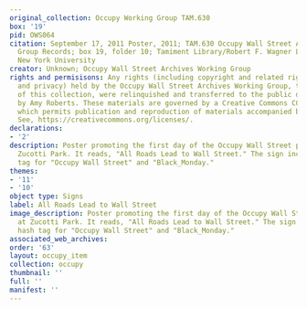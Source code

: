```yaml
---
original_collection: Occupy Working Group TAM.630
box: '19'
pid: OWS064
citation: September 17, 2011 Poster, 2011; TAM.630 Occupy Wall Street Archives Working
  Group Records; box 19, folder 10; Tamiment Library/Robert F. Wagner Labor Archives,
  New York University
creator: Unknown; Occupy Wall Street Archives Working Group
rights and permisisons: Any rights (including copyright and related rights to publicity
  and privacy) held by the Occupy Wall Street Archives Working Group, the creator
  of this collection, were relinquished and transferred to the public domain in 2013
  by Amy Roberts. These materials are governed by a Creative Commons CC0 license,
  which permits publication and reproduction of materials accompanied by full attribution.
  See, https://creativecommons.org/licenses/.
declarations:
- '2'
description: Poster promoting the first day of the Occupy Wall Street protests at
  Zucotti Park. It reads, "All Roads Lead to Wall Street." The sign includes a hash
  tag for "Occupy Wall Street" and "Black_Monday."
themes:
- '11'
- '10'
object type: Signs
label: All Roads Lead to Wall Street
image_description: Poster promoting the first day of the Occupy Wall Street protests
  at Zucotti Park. It reads, "All Roads Lead to Wall Street." The sign includes a
  hash tag for "Occupy Wall Street" and "Black_Monday."
associated_web_archives:
order: '63'
layout: occupy_item
collection: occupy
thumbnail: ''
full: ''
manifest: ''
---
```

